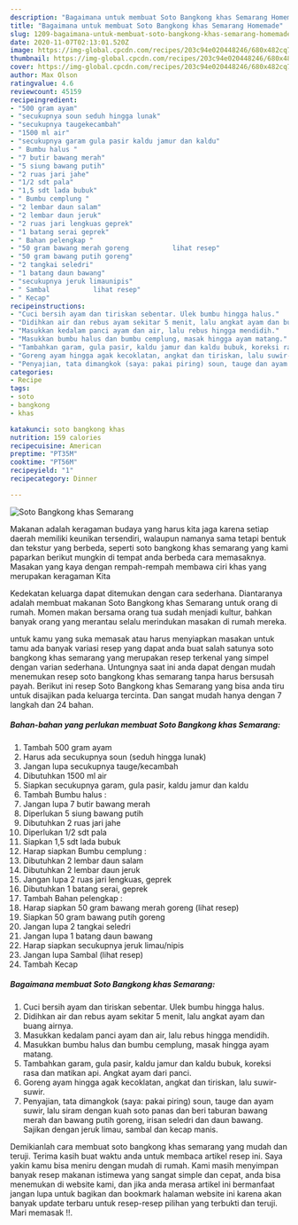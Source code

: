 ```yaml
---
description: "Bagaimana untuk membuat Soto Bangkong khas Semarang Homemade"
title: "Bagaimana untuk membuat Soto Bangkong khas Semarang Homemade"
slug: 1209-bagaimana-untuk-membuat-soto-bangkong-khas-semarang-homemade
date: 2020-11-07T02:13:01.520Z
image: https://img-global.cpcdn.com/recipes/203c94e020448246/680x482cq70/soto-bangkong-khas-semarang-foto-resep-utama.jpg
thumbnail: https://img-global.cpcdn.com/recipes/203c94e020448246/680x482cq70/soto-bangkong-khas-semarang-foto-resep-utama.jpg
cover: https://img-global.cpcdn.com/recipes/203c94e020448246/680x482cq70/soto-bangkong-khas-semarang-foto-resep-utama.jpg
author: Max Olson
ratingvalue: 4.6
reviewcount: 45159
recipeingredient:
- "500 gram ayam"
- "secukupnya soun seduh hingga lunak"
- "secukupnya taugekecambah"
- "1500 ml air"
- "secukupnya garam gula pasir kaldu jamur dan kaldu"
- " Bumbu halus "
- "7 butir bawang merah"
- "5 siung bawang putih"
- "2 ruas jari jahe"
- "1/2 sdt pala"
- "1,5 sdt lada bubuk"
- " Bumbu cemplung "
- "2 lembar daun salam"
- "2 lembar daun jeruk"
- "2 ruas jari lengkuas geprek"
- "1 batang serai geprek"
- " Bahan pelengkap "
- "50 gram bawang merah goreng           lihat resep"
- "50 gram bawang putih goreng"
- "2 tangkai seledri"
- "1 batang daun bawang"
- "secukupnya jeruk limaunipis"
- " Sambal           lihat resep"
- " Kecap"
recipeinstructions:
- "Cuci bersih ayam dan tiriskan sebentar. Ulek bumbu hingga halus."
- "Didihkan air dan rebus ayam sekitar 5 menit, lalu angkat ayam dan buang airnya."
- "Masukkan kedalam panci ayam dan air, lalu rebus hingga mendidih."
- "Masukkan bumbu halus dan bumbu cemplung, masak hingga ayam matang."
- "Tambahkan garam, gula pasir, kaldu jamur dan kaldu bubuk, koreksi rasa dan matikan api. Angkat ayam dari panci."
- "Goreng ayam hingga agak kecoklatan, angkat dan tiriskan, lalu suwir-suwir."
- "Penyajian, tata dimangkok (saya: pakai piring) soun, tauge dan ayam suwir, lalu siram dengan kuah soto panas dan beri taburan bawang merah dan bawang putih goreng, irisan seledri dan daun bawang. Sajikan dengan jeruk limau, sambal dan kecap manis."
categories:
- Recipe
tags:
- soto
- bangkong
- khas

katakunci: soto bangkong khas 
nutrition: 159 calories
recipecuisine: American
preptime: "PT35M"
cooktime: "PT56M"
recipeyield: "1"
recipecategory: Dinner

---
```



![Soto Bangkong khas Semarang](https://img-global.cpcdn.com/recipes/203c94e020448246/680x482cq70/soto-bangkong-khas-semarang-foto-resep-utama.jpg)

Makanan adalah keragaman budaya yang harus kita jaga karena setiap daerah memiliki keunikan tersendiri, walaupun namanya sama tetapi bentuk dan tekstur yang berbeda, seperti soto bangkong khas semarang yang kami paparkan berikut mungkin di tempat anda berbeda cara memasaknya. Masakan yang kaya dengan rempah-rempah membawa ciri khas yang merupakan keragaman Kita



Kedekatan keluarga dapat ditemukan dengan cara sederhana. Diantaranya adalah membuat makanan Soto Bangkong khas Semarang untuk orang di rumah. Momen makan bersama orang tua sudah menjadi kultur, bahkan banyak orang yang merantau selalu merindukan masakan di rumah mereka.

untuk kamu yang suka memasak atau harus menyiapkan masakan untuk tamu ada banyak variasi resep yang dapat anda buat salah satunya soto bangkong khas semarang yang merupakan resep terkenal yang simpel dengan varian sederhana. Untungnya saat ini anda dapat dengan mudah menemukan resep soto bangkong khas semarang tanpa harus bersusah payah.
Berikut ini resep Soto Bangkong khas Semarang yang bisa anda tiru untuk disajikan pada keluarga tercinta. Dan sangat mudah hanya dengan 7 langkah dan 24 bahan.


<!--inarticleads1-->

##### Bahan-bahan yang perlukan membuat Soto Bangkong khas Semarang:

1. Tambah 500 gram ayam
1. Harus ada secukupnya soun (seduh hingga lunak)
1. Jangan lupa secukupnya tauge/kecambah
1. Dibutuhkan 1500 ml air
1. Siapkan secukupnya garam, gula pasir, kaldu jamur dan kaldu
1. Tambah  Bumbu halus :
1. Jangan lupa 7 butir bawang merah
1. Diperlukan 5 siung bawang putih
1. Dibutuhkan 2 ruas jari jahe
1. Diperlukan 1/2 sdt pala
1. Siapkan 1,5 sdt lada bubuk
1. Harap siapkan  Bumbu cemplung :
1. Dibutuhkan 2 lembar daun salam
1. Dibutuhkan 2 lembar daun jeruk
1. Jangan lupa 2 ruas jari lengkuas, geprek
1. Dibutuhkan 1 batang serai, geprek
1. Tambah  Bahan pelengkap :
1. Harap siapkan 50 gram bawang merah goreng           (lihat resep)
1. Siapkan 50 gram bawang putih goreng
1. Jangan lupa 2 tangkai seledri
1. Jangan lupa 1 batang daun bawang
1. Harap siapkan secukupnya jeruk limau/nipis
1. Jangan lupa  Sambal           (lihat resep)
1. Tambah  Kecap




<!--inarticleads2-->

##### Bagaimana membuat  Soto Bangkong khas Semarang:

1. Cuci bersih ayam dan tiriskan sebentar. Ulek bumbu hingga halus.
1. Didihkan air dan rebus ayam sekitar 5 menit, lalu angkat ayam dan buang airnya.
1. Masukkan kedalam panci ayam dan air, lalu rebus hingga mendidih.
1. Masukkan bumbu halus dan bumbu cemplung, masak hingga ayam matang.
1. Tambahkan garam, gula pasir, kaldu jamur dan kaldu bubuk, koreksi rasa dan matikan api. Angkat ayam dari panci.
1. Goreng ayam hingga agak kecoklatan, angkat dan tiriskan, lalu suwir-suwir.
1. Penyajian, tata dimangkok (saya: pakai piring) soun, tauge dan ayam suwir, lalu siram dengan kuah soto panas dan beri taburan bawang merah dan bawang putih goreng, irisan seledri dan daun bawang. Sajikan dengan jeruk limau, sambal dan kecap manis.




Demikianlah cara membuat soto bangkong khas semarang yang mudah dan teruji. Terima kasih buat waktu anda untuk membaca artikel resep ini. Saya yakin kamu bisa meniru dengan mudah di rumah. Kami masih menyimpan banyak resep makanan istimewa yang sangat simple dan cepat, anda bisa menemukan di website kami, dan jika anda merasa artikel ini bermanfaat jangan lupa untuk bagikan dan bookmark halaman website ini karena akan banyak update terbaru untuk resep-resep pilihan yang terbukti dan teruji. Mari memasak !!. 

